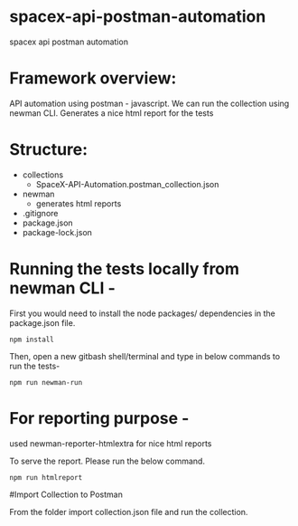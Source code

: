 # spacex-api-postman-automation
spacex api postman automation
# Framework overview: 
API automation using postman - javascript. We can run the collection using newman CLI. Generates a nice html report for the tests

# Structure:

* collections
  - SpaceX-API-Automation.postman_collection.json
* newman
  - generates html reports
* .gitignore
* package.json
* package-lock.json

# Running the tests locally from newman CLI - 

First you would need to install the node packages/ dependencies in the package.json file.

`npm install`

Then, open a new gitbash shell/terminal and type in below commands to run the tests-

`npm run newman-run`


# For reporting purpose - 

used newman-reporter-htmlextra for nice html reports

To serve the report. Please run the below command.

`npm run htmlreport`

#Import Collection to Postman

From the folder import collection.json file and run the collection.
